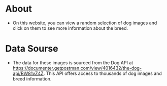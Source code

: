 # About

- On this website, you can view a random selection of dog images and click on them to see more information about the breed.

# Data Sourse

- The data for these images is sourced from the Dog API at https://documenter.getpostman.com/view/4016432/the-dog-api/RW81vZ4Z. This API offers access to thousands of dog images and breed information.
